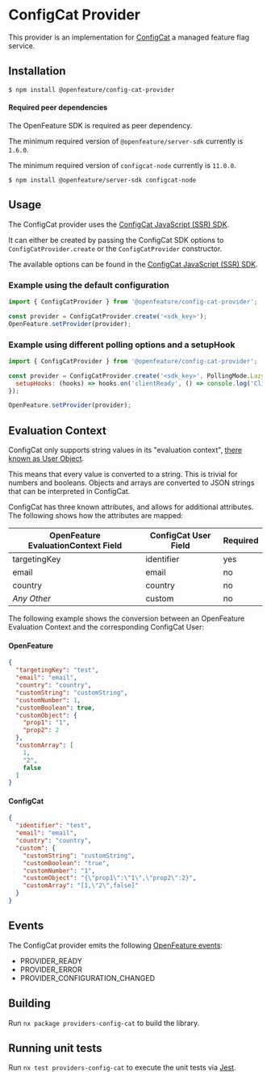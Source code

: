 # ConfigCat Provider

This provider is an implementation for [ConfigCat](https://configcat.com) a managed feature flag service.

## Installation

```
$ npm install @openfeature/config-cat-provider
```

#### Required peer dependencies

The OpenFeature SDK is required as peer dependency.

The minimum required version of `@openfeature/server-sdk` currently is `1.6.0`.

The minimum required version of `configcat-node` currently is `11.0.0`.

```
$ npm install @openfeature/server-sdk configcat-node
```

## Usage

The ConfigCat provider uses the [ConfigCat JavaScript (SSR) SDK](https://configcat.com/docs/sdk-reference/js-ssr/).

It can either be created by passing the ConfigCat SDK options to ```ConfigCatProvider.create``` or
the ```ConfigCatProvider``` constructor.

The available options can be found in the [ConfigCat JavaScript (SSR) SDK](https://configcat.com/docs/sdk-reference/js-ssr/).

### Example using the default configuration

```javascript
import { ConfigCatProvider } from '@openfeature/config-cat-provider';

const provider = ConfigCatProvider.create('<sdk_key>');
OpenFeature.setProvider(provider);
```

### Example using different polling options and a setupHook

```javascript
import { ConfigCatProvider } from '@openfeature/config-cat-provider';

const provider = ConfigCatProvider.create('<sdk_key>', PollingMode.LazyLoad, {
  setupHooks: (hooks) => hooks.on('clientReady', () => console.log('Client is ready!')),
});

OpenFeature.setProvider(provider);
```

## Evaluation Context

ConfigCat only supports string values in its "evaluation
context", [there known as User Object](https://configcat.com/docs/advanced/user-object/).

This means that every value is converted to a string. This is trivial for numbers and booleans. Objects and arrays are
converted to JSON strings that can be interpreted in ConfigCat.

ConfigCat has three known attributes, and allows for additional attributes.
The following shows how the attributes are mapped:

| OpenFeature EvaluationContext Field | ConfigCat User Field | Required |
|-------------------------------------|----------------------|----------|
| targetingKey                        | identifier           | yes      |
| email                               | email                | no       |
| country                             | country              | no       |
| _Any Other_                         | custom               | no       |

The following example shows the conversion between an OpenFeature Evaluation Context and the corresponding ConfigCat
User:

#### OpenFeature

```json
{
  "targetingKey": "test",
  "email": "email",
  "country": "country",
  "customString": "customString",
  "customNumber": 1,
  "customBoolean": true,
  "customObject": {
    "prop1": "1",
    "prop2": 2
  },
  "customArray": [
    1,
    "2",
    false
  ]
}
```

#### ConfigCat

```json
{
  "identifier": "test",
  "email": "email",
  "country": "country",
  "custom": {
    "customString": "customString",
    "customBoolean": "true",
    "customNumber": "1",
    "customObject": "{\"prop1\":\"1\",\"prop2\":2}",
    "customArray": "[1,\"2\",false]"
  }
}
```

## Events

The ConfigCat provider emits the
following [OpenFeature events](https://openfeature.dev/specification/types#provider-events):

- PROVIDER_READY
- PROVIDER_ERROR
- PROVIDER_CONFIGURATION_CHANGED

## Building

Run `nx package providers-config-cat` to build the library.

## Running unit tests

Run `nx test providers-config-cat` to execute the unit tests via [Jest](https://jestjs.io).

